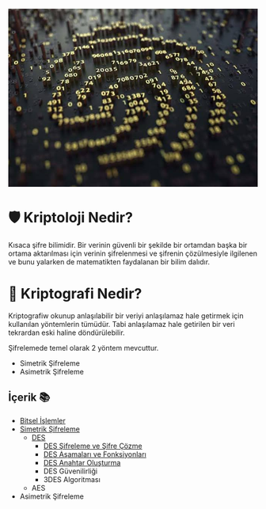 ![resimbulunamadi](/resimler/key.jpeg)

# 🛡 Kriptoloji Nedir?
Kısaca şifre bilimidir. Bir verinin güvenli bir şekilde bir ortamdan başka bir ortama aktarılması için verinin şifrelenmesi ve şifrenin çözülmesiyle ilgilenen ve bunu yalarken de matematikten faydalanan bir bilim dalıdır.


# 💎 Kriptografi Nedir?
Kriptografiw okunup anlaşılabilir bir veriyi anlaşılamaz hale getirmek için kullanılan yöntemlerin tümüdür. Tabi anlaşılamaz hale getirilen bir veri tekrardan eski haline döndürülebilir.

Şifrelemede temel olarak 2 yöntem mevcuttur.

 - Simetrik Şifreleme
 - Asimetrik Şifreleme

## İçerik 📚
- [Bitsel İşlemler](/bitsel-islemler/bitsel-islemler.md)
- [Simetrik Şifreleme](/simetrik/simetrik.md)
   - [DES](/simetrik/des/des.md)
       - [DES Şifreleme ve Şifre Çözme](/simetrik/des/sifreleme.md)
       - [DES Aşamaları ve Fonksiyonları](/simetrik/des/des-asamasi.md)
       - [DES Anahtar Oluşturma](/simetrik/des/des-key-generator.md)
       - DES Güvenilirliği
       - 3DES Algoritması
    - AES
- Asimetrik Şifreleme
